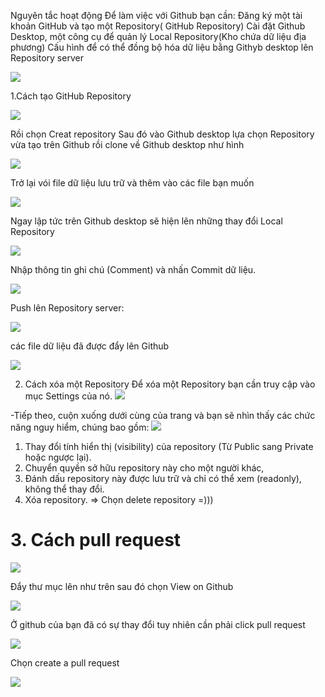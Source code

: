 
Nguyên tắc hoạt động
Để làm việc với Github bạn cần:
Đăng ký một tài khoản GitHub và tạo một Repository( GitHub Repository)
Cài đặt Github Desktop, một công cụ để quản lý Local Repository(Kho chứa dữ liệu địa phương)
Cấu hình để có thể đồng bộ hóa dữ liệu bằng Githyb desktop lên Repository server

![](https://s1.o7planning.com/vi/10283/images/70882.png)

1.Cách tạo GitHub Repository

![](https://raw.githubusercontent.com/HaHong2551/Thuc-tap/main/linux/image/git1.png)

Rồi chọn Creat repository
Sau đó vào Github desktop lựa chọn Repository vừa tạo trên Github rồi clone về Github desktop như hình

![](https://raw.githubusercontent.com/HaHong2551/Thuc-tap/main/linux/image/git2.png)

Trở lại vói file dữ liệu lưu trữ và thêm vào các file bạn muốn

![](https://raw.githubusercontent.com/HaHong2551/Thuc-tap/main/linux/image/git3.png)

Ngay lập tức trên Github desktop sẽ hiện lên những thay đổi Local Repository

![](https://raw.githubusercontent.com/HaHong2551/Thuc-tap/main/linux/image/git4.png)

Nhập thông tin ghi chú (Comment) và nhấn Commit dữ liệu.

![](https://raw.githubusercontent.com/HaHong2551/Thuc-tap/main/linux/image/git5.png)

Push lên Repository server:

![](https://raw.githubusercontent.com/HaHong2551/Thuc-tap/main/linux/image/git6.png)

các file dữ liệu đã được đẩy lên Github 

![](https://raw.githubusercontent.com/HaHong2551/Thuc-tap/main/linux/image/git7.png)

2. Cách xóa một Repository
Để xóa một Repository bạn cần truy cập vào mục Settings của nó.
![](https://raw.githubusercontent.com/HaHong2551/Thuc-tap/main/linux/image/git8.png)

-Tiếp theo, cuộn xuống dưới cùng của trang và bạn sẽ nhìn thấy các chức năng nguy hiểm, chúng bao gồm:
![](https://raw.githubusercontent.com/HaHong2551/Thuc-tap/main/linux/image/git9.png)

 1. Thay đổi tính hiển thị (visibility) của repository (Từ Public sang Private hoặc ngược lại).
 2. Chuyển quyền sở hữu repository này cho một người khác,
1. Đánh dấu repository này được lưu trữ và chỉ có thể xem (readonly), không thể thay đổi.
2. Xóa repository.
=> Chọn delete repository  =)))
# 3. Cách pull request

![](https://raw.githubusercontent.com/HaHong2551/Thuc-tap/main/linux/image/git12.png)

Đẩy thư mục lên như trên sau đó chọn View on Github

![](https://raw.githubusercontent.com/HaHong2551/Thuc-tap/main/linux/image/git13.png)

Ở github của bạn đã có sự thay đổi tuy nhiên cần phải click pull request 

![](https://raw.githubusercontent.com/HaHong2551/Thuc-tap/main/linux/image/git14.png)


Chọn create a pull request

![](https://raw.githubusercontent.com/HaHong2551/Thuc-tap/main/linux/image/git15.png)

